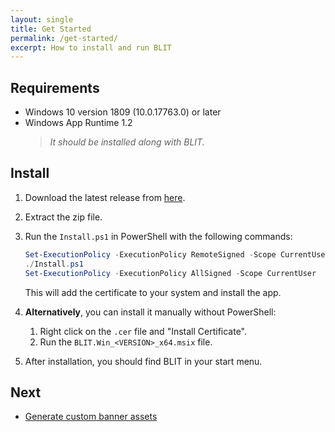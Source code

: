 ```yaml
---
layout: single
title: Get Started
permalink: /get-started/
excerpt: How to install and run BLIT
---
```


## Requirements

- Windows 10 version 1809 (10.0.17763.0) or later
- Windows App Runtime 1.2
  > *It should be installed along with BLIT.*

## Install

1. Download the latest release from [here](https://github.com/0x1c-works/BLIT/releases).
2. Extract the zip file.
3. Run the `Install.ps1` in PowerShell with the following commands:

   ```powershell
   Set-ExecutionPolicy -ExecutionPolicy RemoteSigned -Scope CurrentUser
   ./Install.ps1
   Set-ExecutionPolicy -ExecutionPolicy AllSigned -Scope CurrentUser
   ```

   This will add the certificate to your system and install the app.
4. **Alternatively**, you can install it manually without PowerShell:
   1. Right click on the `.cer` file and "Install Certificate".
   2. Run the `BLIT.Win_<VERSION>_x64.msix` file.
5. After installation, you should find BLIT in your start menu.

## Next

- [Generate custom banner assets](/banner-icons-editor/)